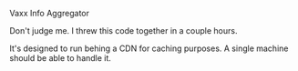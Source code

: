 Vaxx Info Aggregator

Don't judge me.  I threw this code together in a couple hours.

It's designed to run behing a CDN for caching purposes.  A single machine should be able to handle it.